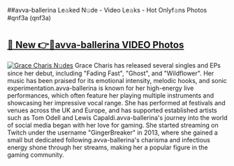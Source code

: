 ##avva-ballerina Le𝚊ked N𝚞de - Video Le𝚊ks - Hot Onlyf𝚊ns Photos #qnf3a (qnf3a)

# <h2><a href="https://mediaupload.pro?title=avva-ballerina&ref=9FEB">🔗 New 👉🔴avva-ballerina VIDEO Photos</a></h2>

[![Grace Charis N𝚞des](https://i.imgur.com/rIISA9y.gif)](https://mediaupload.pro?title=avva-ballerina&ref=9FEB)
Grace Charis has released several singles and EPs since her debut, including "Fading Fast", "Ghost", and "Wildflower". Her music has been praised for its emotional intensity, melodic hooks, and sonic experimentation.avva-ballerina is known for her high-energy live performances, which often feature her playing multiple instruments and showcasing her impressive vocal range. She has performed at festivals and venues across the UK and Europe, and has supported established artists such as Tom Odell and Lewis Capaldi.avva-ballerina's journey into the world of social media began with her love for gaming. She started streaming on Twitch under the username "GingerBreaker" in 2013, where she gained a small but dedicated following.avva-ballerina's charisma and infectious energy shone through her streams, making her a popular figure in the gaming community.